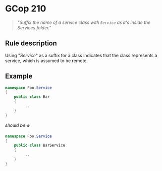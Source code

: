 ﻿# GCop 210

> *"Suffix the name of a service class with `Service` as it's inside the Services folder."*

## Rule description

Using "*Service*" as a suffix for a class indicates that the class represents a service, which is assumed to be remote.

## Example

```csharp
namespace Foo.Service
{
    public class Bar 
    {   
        ...   
    }
}
```

*should be* 🡻

```csharp
namespace Foo.Service
{
    public class BarService 
    {   
        ...   
    }
}
```